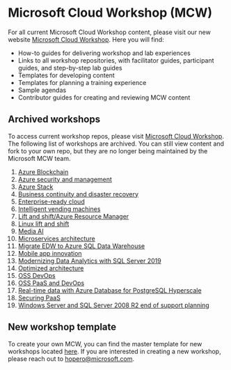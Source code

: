 # Microsoft Cloud Workshop (MCW)
For all current Microsoft Cloud Workshop content, please visit our new website [Microsoft Cloud Workshop](http://microsoftcloudworkshop.com). Here you will find: 
- How-to guides for delivering workshop and lab experiences
- Links to all workshop repositories, with facilitator guides, participant guides, and step-by-step lab guides 
- Templates for developing content
- Templates for planning a training experience
- Sample agendas
- Contributor guides for creating and reviewing MCW content

## Archived workshops
To access current workshop repos, please visit [Microsoft Cloud Workshop](http://microsoftcloudworkshop.com). The following list of workshops are archived. You can still view content and fork to your own repo, but they are no longer being maintained by the Microsoft MCW team. 

1. [Azure Blockchain](https://github.com/Microsoft/MCW-Azure-Blockchain)
1. [Azure security and management](https://github.com/Microsoft/MCW-Azure-Security-and-Management)
1. [Azure Stack](https://github.com/microsoft/MCW-Azure-Stack)
1. [Business continuity and disaster recovery](https://github.com/Microsoft/MCW-Business-Continuity-and-Disaster-Recovery)
1. [Enterprise-ready cloud](https://github.com/Microsoft/MCW-Enterprise-Ready-Cloud)
1. [Intelligent vending machines](https://github.com/Microsoft/MCW-Intelligent-Vending-Machines)
1. [Lift and shift/Azure Resource Manager](https://github.com/Microsoft/MCW-Lift-and-shift-Azure-Resource-Manager)
1. [Linux lift and shift](https://github.com/Microsoft/MCW-Linux-Lift-and-Shift)
1. [Media AI](https://github.com/Microsoft/MCW-Media-AI)
1. [Microservices architecture](https://github.com/Microsoft/MCW-Microservices-Architecture)
1. [Migrate EDW to Azure SQL Data Warehouse](https://github.com/Microsoft/MCW-Migrate-EDW-to-Azure-SQL-Data-Warehouse)
1. [Mobile app innovation](https://github.com/Microsoft/MCW-Mobile-App-Innovation)
1. [Modernizing Data Analytics with SQL Server 2019](https://github.com/Microsoft/MCW-Modernizing-Data-Analytics-with-SQL-Server-2019)
1. [Optimized architecture](https://github.com/Microsoft/MCW-Optimized-Architecture)
1. [OSS DevOps](https://github.com/Microsoft/MCW-OSS-DevOps)
1. [OSS PaaS and DevOps](https://github.com/Microsoft/MCW-OSS-PaaS-and-DevOps)
1. [Real-time data with Azure Database for PostgreSQL Hyperscale](https://github.com/Microsoft/MCW-Real-time-data-with-Azure-Database-for-PostgreSQL-Hyperscale)
1. [Securing PaaS](https://github.com/Microsoft/MCW-Securing-PaaS)
1. [Windows Server and SQL Server 2008 R2 end of support planning](https://github.com/Microsoft/MCW-Windows-Server-and-SQL-Server-2008-R2-End-of-Support-Planning)

## New workshop template
To create your own MCW, you can find the master template for new workshops located [here](https://github.com/Microsoft/MCW-Template-Cloud-Workshop). If you are interested in creating a new workshop, please reach out to hopero@microsoft.com. 
